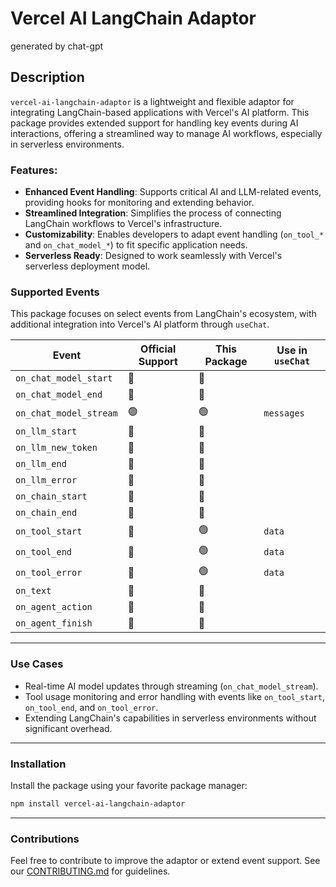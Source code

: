 # Vercel AI LangChain Adaptor

generated by chat-gpt

## Description

`vercel-ai-langchain-adaptor` is a lightweight and flexible adaptor for integrating LangChain-based applications with Vercel's AI platform. This package provides extended support for handling key events during AI interactions, offering a streamlined way to manage AI workflows, especially in serverless environments.

### Features:
- **Enhanced Event Handling**: Supports critical AI and LLM-related events, providing hooks for monitoring and extending behavior.
- **Streamlined Integration**: Simplifies the process of connecting LangChain workflows to Vercel's infrastructure.
- **Customizability**: Enables developers to adapt event handling (`on_tool_*` and `on_chat_model_*`) to fit specific application needs.
- **Serverless Ready**: Designed to work seamlessly with Vercel's serverless deployment model.

### Supported Events

This package focuses on select events from LangChain's ecosystem, with additional integration into Vercel's AI platform through `useChat`. 

| **Event**             | **Official Support** | **This Package** | **Use in `useChat`** |
|------------------------|-----------------------|-------------------|-----------------------|
| `on_chat_model_start`  | 🔴                   | 🔴                |                       |
| `on_chat_model_end`    | 🔴                   | 🔴                |                       |
| `on_chat_model_stream` | 🟢                   | 🟢                | `messages`            |
| `on_llm_start`         | 🔴                   | 🔴                |                       |
| `on_llm_new_token`     | 🔴                   | 🔴                |                       |
| `on_llm_end`           | 🔴                   | 🔴                |                       |
| `on_llm_error`         | 🔴                   | 🔴                |                       |
| `on_chain_start`       | 🔴                   | 🔴                |                       |
| `on_chain_end`         | 🔴                   | 🔴                |                       |
| `on_tool_start`        | 🔴                   | 🟢                | `data`                |
| `on_tool_end`          | 🔴                   | 🟢                | `data`                |
| `on_tool_error`        | 🔴                   | 🟢                | `data`                |
| `on_text`              | 🔴                   | 🔴                |                       |
| `on_agent_action`      | 🔴                   | 🔴                |                       |
| `on_agent_finish`      | 🔴                   | 🔴                |                       |

---

### Use Cases
- Real-time AI model updates through streaming (`on_chat_model_stream`).
- Tool usage monitoring and error handling with events like `on_tool_start`, `on_tool_end`, and `on_tool_error`.
- Extending LangChain's capabilities in serverless environments without significant overhead.

---

### Installation

Install the package using your favorite package manager:

```bash
npm install vercel-ai-langchain-adaptor
```

---

### Contributions

Feel free to contribute to improve the adaptor or extend event support. See our [CONTRIBUTING.md](./CONTRIBUTING.md) for guidelines.
